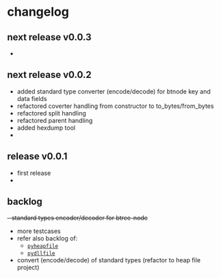 
# changelog

## next release v0.0.3

-


## next release v0.0.2

- added standard type converter (encode/decode) for btnode key and data fields
- refactored coverter handling from constructor to to_bytes/from_bytes
- refactored split handling
- refactored parent handling
- added hexdump tool
- 


## release v0.0.1 

- first release
- 


## backlog

~~- standard types encoder/decoder for btree-node~~
- more testcases
- refer also backlog of:
  - [`pyheapfile`](https://github.com/kr-g/pyheapfile/)
  - [`pydllfile`](https://github.com/kr-g/pydllfile/)
- convert (encode/decode) of standard types (refactor to heap file project)

